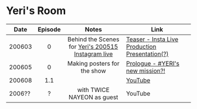 # Yeri's Room

| Date   | Episode |                                       Notes                                        | Link                                                                             |
|--------|:-------:|:----------------------------------------------------------------------------------:|----------------------------------------------------------------------------------|
| 200603 |    0    | Behind the Scenes for [Yeri's 200515 Instagram live](https://youtu.be/12n-HRwQWy0) | [Teaser - Insta Live Production Presentation\(?\)](https://youtu.be/usjqzAb7ngI) |
| 200605 |    0    |                            Making posters for the show                             | [Prologue - \#YERI's new mission?!](https://youtu.be/kRLxgQh5wls)                |
| 200608 |   1.1   |                                                                                    | [YouTube](https://youtu.be/Bkr5N3ySsro)                                          |
| 2006?? |    ?    |                             with TWICE NAYEON as guest                             | YouTube                                                                          |